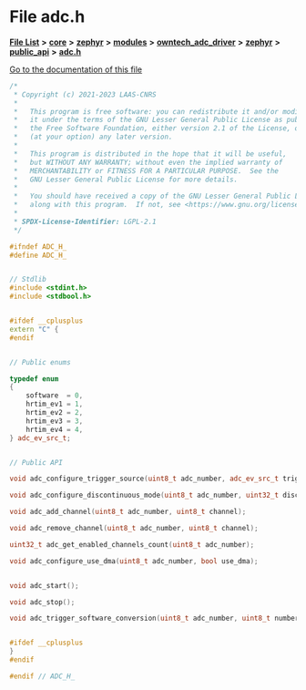 

# File adc.h

[**File List**](files.md) **>** [**core**](dir_771164b9325b04f1442f7a3ffa8ecb89.md) **>** [**zephyr**](dir_09002e7ce91f09aeb040dfd1861a47f4.md) **>** [**modules**](dir_6d0fb8ab814c517e7f155fb837e32f72.md) **>** [**owntech\_adc\_driver**](dir_e0b0ebd8181eadf56b45f70b679dd6ce.md) **>** [**zephyr**](dir_fc55e1a77480d908ce2594a494dae021.md) **>** [**public\_api**](dir_1a23096fc67cd9ffce086a2218b577f7.md) **>** [**adc.h**](adc_8h.md)

[Go to the documentation of this file](adc_8h.md)


```C++
/*
 * Copyright (c) 2021-2023 LAAS-CNRS
 *
 *   This program is free software: you can redistribute it and/or modify
 *   it under the terms of the GNU Lesser General Public License as published by
 *   the Free Software Foundation, either version 2.1 of the License, or
 *   (at your option) any later version.
 *
 *   This program is distributed in the hope that it will be useful,
 *   but WITHOUT ANY WARRANTY; without even the implied warranty of
 *   MERCHANTABILITY or FITNESS FOR A PARTICULAR PURPOSE.  See the
 *   GNU Lesser General Public License for more details.
 *
 *   You should have received a copy of the GNU Lesser General Public License
 *   along with this program.  If not, see <https://www.gnu.org/licenses/>.
 *
 * SPDX-License-Identifier: LGPL-2.1
 */

#ifndef ADC_H_
#define ADC_H_


// Stdlib
#include <stdint.h>
#include <stdbool.h>


#ifdef __cplusplus
extern "C" {
#endif


// Public enums

typedef enum
{
    software  = 0,
    hrtim_ev1 = 1,
    hrtim_ev2 = 2,
    hrtim_ev3 = 3,
    hrtim_ev4 = 4,
} adc_ev_src_t;


// Public API

void adc_configure_trigger_source(uint8_t adc_number, adc_ev_src_t trigger_source);

void adc_configure_discontinuous_mode(uint8_t adc_number, uint32_t discontinuous_count);

void adc_add_channel(uint8_t adc_number, uint8_t channel);

void adc_remove_channel(uint8_t adc_number, uint8_t channel);

uint32_t adc_get_enabled_channels_count(uint8_t adc_number);

void adc_configure_use_dma(uint8_t adc_number, bool use_dma);


void adc_start();

void adc_stop();

void adc_trigger_software_conversion(uint8_t adc_number, uint8_t number_of_acquisitions);


#ifdef __cplusplus
}
#endif

#endif // ADC_H_
```


